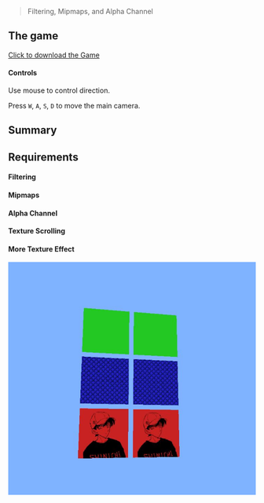 > Filtering, Mipmaps, and Alpha Channel

## The game
[Click to download the Game](/assets/GA06_Zhitao.zip)

#### Controls

Use mouse to control direction.

Press `W`, `A`, `S`, `D` to move the main camera. 

## Summary



## Requirements

#### Filtering



#### Mipmaps



#### Alpha Channel


#### Texture Scrolling

#### More Texture Effect

![](/img/in-post/write-up-gra-06/1.JPG)

